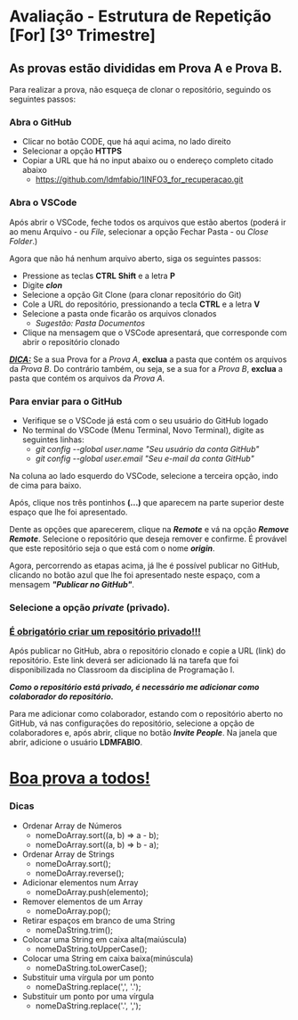 # Avaliação - Estrutura de Repetição [For] [3º Trimestre]

## As provas estão divididas em **Prova A** e **Prova B**.

Para realizar a prova, não esqueça de clonar o repositório, seguindo os seguintes passos:

### **Abra o GitHub**
- Clicar no botão CODE, que há aqui acima, no lado direito
- Selecionar a opção **HTTPS**
- Copiar a URL que há no input abaixo ou o endereço completo citado abaixo
  - https://github.com/ldmfabio/1INFO3_for_recuperacao.git

### **Abra o VSCode**

Após abrir o VSCode, feche todos os arquivos que estão abertos (poderá ir ao menu Arquivo - ou _File_, selecionar a opção Fechar Pasta - ou _Close Folder_.)

Agora que não há nenhum arquivo aberto, siga os seguintes passos:
- Pressione as teclas **CTRL** **Shift** e a letra **P**
- Digite ***clon***
- Selecione a opção Git Clone (para clonar repositório do Git)
- Cole a URL do repositório, pressionando a tecla **CTRL** e a letra **V**
- Selecione a pasta onde ficarão os arquivos clonados
  - _Sugestão: Pasta Documentos_
- Clique na mensagem que o VSCode apresentará, que corresponde com abrir o repositório clonado


<u>***DICA:***</u>
Se a sua Prova for a _Prova A_, **exclua** a pasta que contém os arquivos da _Prova B_. Do contrário também, ou seja, se a sua for a _Prova B_, **exclua** a pasta que contém os arquivos da _Prova A_.

### **Para enviar para o GitHub**

- Verifique se o VSCode já está com o seu usuário do GitHub logado
- No terminal do VSCode (Menu Terminal, Novo Terminal), digite as seguintes linhas:
  - _git config --global user.name "Seu usuário da conta GitHub"_
  - _git config --global user.email "Seu e-mail da conta GitHub"_

Na coluna ao lado esquerdo do VSCode, selecione a terceira opção, indo de cima para baixo.

Após, clique nos três pontinhos **(...)** que aparecem na parte superior deste espaço que lhe foi apresentado.

Dente as opções que aparecerem, clique na ***Remote*** e vá na opção ***Remove Remote***. Selecione o repositório que deseja remover e confirme. É provável que este repositório seja o que está com o nome ***origin***.

Agora, percorrendo as etapas acima, já lhe é possível publicar no GitHub, clicando no botão azul que lhe foi apresentado neste espaço, com a mensagem ***"Publicar no GitHub"***.

### Selecione a opção _private_ (privado).

### <u>É **obrigatório** criar um **repositório privado**!!!</u>

Após publicar no GitHub, abra o repositório clonado e copie a URL (link) do repositório. Este link deverá ser adicionado lá na tarefa que foi disponibilizada no Classroom da disciplina de Programação I.

***Como o repositório está privado, é necessário me adicionar como colaborador do repositório.***

Para me adicionar como colaborador, estando com o repositório aberto no GitHub, vá nas configurações do repositório, selecione a opção de colaboradores e, após abrir, clique no botão ***Invite People***. Na janela que abrir, adicione o usuário **LDMFABIO**.

# 
# **<u>Boa prova a todos!</u>**


### Dicas

* Ordenar Array de Números
  * nomeDoArray.sort((a, b) => a - b);
  * nomeDoArray.sort((a, b) => b - a);
* Ordenar Array de Strings
  * nomeDoArray.sort();
  * nomeDoArray.reverse();
* Adicionar elementos num Array
  * nomeDoArray.push(elemento);
* Remover elementos de um Array
  * nomeDoArray.pop();
* Retirar espaços em branco de uma String
  * nomeDaString.trim();
* Colocar uma String em caixa alta(maiúscula)
  * nomeDaString.toUpperCase();
* Colocar uma String em caixa baixa(minúscula)
  * nomeDaString.toLowerCase();
* Substituir uma vírgula por um ponto
  * nomeDaString.replace(',', '.');
* Substituir um ponto por uma vírgula
  * nomeDaString.replace('.', ',');